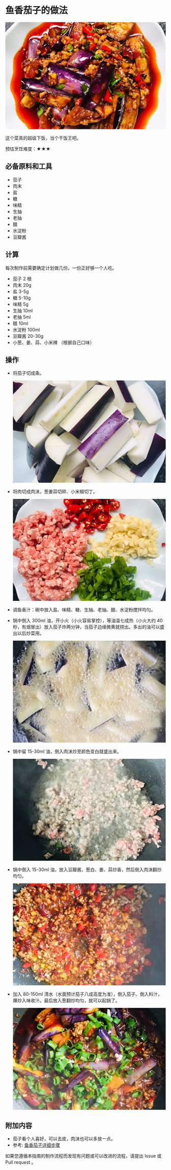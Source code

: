# 鱼香茄子的做法

![yuxiangqiezi](./yxqz1.jpg)

这个菜真的超级下饭，当个干饭王吧。

预估烹饪难度：★★★

## 必备原料和工具

- 茄子
- 肉末
- 盐
- 糖
- 味精
- 生抽
- 老抽
- 醋
- 水淀粉
- 豆瓣酱

## 计算

每次制作前需要确定计划做几份。一份正好够一个人吃。

- 茄子 2 根
- 肉末 20g
- 盐 3-5g
- 糖 5-10g
- 味精 5g
- 生抽 10ml
- 老抽 5ml
- 醋 10ml
- 水淀粉 100ml
- 豆瓣酱 20-30g
- 小葱、姜、蒜、小米辣 （根据自己口味）

## 操作

- 将茄子切成条。

    ![bz1](./yxqz2.jpg)

- 将肉切成肉沫，葱姜蒜切碎、小米椒切丁。

    ![bz2](./yxqz3.jpg)

- 调鱼香汁：碗中放入盐、味精、糖、生抽、老抽、醋、水淀粉搅拌均匀。
- 锅中倒入 300ml 油，开小火（小火容易掌控），等油温七成热（小火大约 40 秒，有烟冒出）放入茄子炸两分钟，当茄子边缘微黄就捞出。多出的油可以盛出以后炒菜用。

    ![bz4](./yxqz4.jpg)

- 锅中留 15-30ml 油，倒入肉沫炒至颜色变白就盛出来。

    ![bz5](./yxqz5.jpg)

- 锅中倒入 15-30ml 油，放入豆瓣酱、葱白、姜、蒜炒香，然后倒入肉沫翻炒均匀。

    ![bz6](./yxqz6.jpg)

- 加入 80-150ml 清水（水面预计茄子八成高度为准），倒入茄子、倒入料汁，爆炒入味收汁。最后放入葱翻炒均匀，就可以起锅了。

    ![bz7](./yxqz7.jpg)

## 附加内容

- 茄子看个人喜好，可以去皮，肉沫也可以多放一点。
- 参考: [鱼香茄子详细步骤](https://www.zhms.cn/recipe/kbbrl.html?source=2)

如果您遵循本指南的制作流程而发现有问题或可以改进的流程，请提出 Issue 或 Pull request 。
